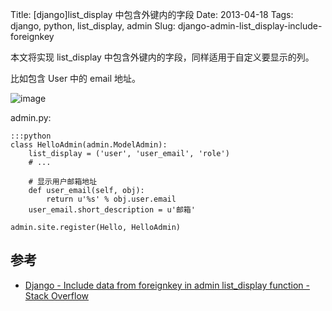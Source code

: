 Title: [django]list_display 中包含外键内的字段
Date: 2013-04-18
Tags: django, python, list_display, admin
Slug: django-admin-list_display-include-foreignkey

本文将实现 list_display 中包含外键内的字段，同样适用于自定义要显示的列。

比如包含 User 中的 email 地址。

![image](/static/images/2013-4-18-01.png)

admin.py:

    :::python
    class HelloAdmin(admin.ModelAdmin):
        list_display = ('user', 'user_email', 'role')
        # ...

        # 显示用户邮箱地址
        def user_email(self, obj):
            return u'%s' % obj.user.email
        user_email.short_description = u'邮箱'

    admin.site.register(Hello, HelloAdmin)

## 参考

* [Django - Include data from foreignkey in admin list_display function - Stack Overflow](http://stackoverflow.com/questions/4013585/django-include-data-from-foreignkey-in-admin-list-display-function)
